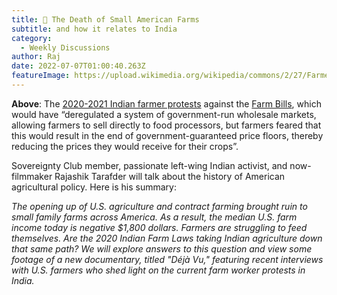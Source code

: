 ```yaml
---
title: 🌾 The Death of Small American Farms
subtitle: and how it relates to India
category:
  - Weekly Discussions
author: Raj
date: 2022-07-07T01:00:40.263Z
featureImage: https://upload.wikimedia.org/wikipedia/commons/2/27/Farmers%27_Protest_at_Singhu_Border_9_January_2021_-_3.jpg
---
```

**Above**: The [2020-2021 Indian farmer protests](https://club.us17.list-manage.com/track/click?u=270ee32bd9a552ddae66fd4f9&id=a93c27d365&e=ee534c915d) against the [Farm Bills](https://club.us17.list-manage.com/track/click?u=270ee32bd9a552ddae66fd4f9&id=5166df73eb&e=ee534c915d), which would have “deregulated a system of government-run wholesale markets, allowing farmers to sell directly to food processors, but farmers feared that this would result in the end of government-guaranteed price floors, thereby reducing the prices they would receive for their crops”.

Sovereignty Club member, passionate left-wing Indian activist, and now-filmmaker Rajashik Tarafder will talk about the history of American agricultural policy. Here is his summary:

*The opening up of U.S. agriculture and contract farming brought ruin to small family farms across America. As a result, the median U.S. farm income today is negative $1,800 dollars. Farmers are struggling to feed themselves. Are the 2020 Indian Farm Laws taking Indian agriculture down that same path? We will explore answers to this question and view some footage of a new documentary, titled "Déjà Vu," featuring recent interviews with U.S. farmers who shed light on the current farm worker protests in India.*